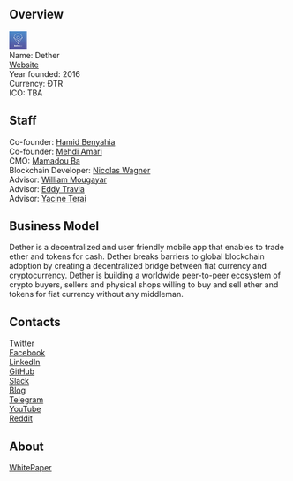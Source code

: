 ## Overview
![logo](../projects/logo/dether.png)  
Name: Dether  
[Website](https://dether.io/)  
Year founded: 2016  
Currency: ÐTR  
ICO: TBA  
## Staff
Co-founder: [Hamid Benyahia](../people/hamid_benyahia.md)  
Co-founder: [Mehdi Amari](../people/mehdi_amari.md)  
CMO: [Mamadou Ba](../people/mamadou_ba.md)  
Blockchain Developer: [Nicolas Wagner](../people/nicolas_wagner.md)  
Advisor: [William Mougayar](../people/william_mougayar.md)  
Advisor: [Eddy Travia](../people/eddy_travia.md)  
Advisor: [Yacine Terai](../people/yacine_terai.md)
## Business Model
Dether is a decentralized and user friendly mobile app that enables to trade ether and tokens for cash. Dether breaks barriers to global blockchain adoption by creating a decentralized bridge between fiat currency and cryptocurrency. Dether is building a worldwide peer-to-peer ecosystem of crypto buyers, sellers and physical shops willing to buy and sell ether and tokens for fiat currency without any middleman. 
## Contacts  
[Twitter](https://twitter.com/dether_io)    
[Facebook](https://www.facebook.com/dether.io/)   
[LinkedIn](https://www.linkedin.com/company/11193229/)  
[GitHub](https://github.com/dethertech)    
[Slack](https://dether.slack.com/join/shared_invite/enQtMjYxNzcyMjAyMjc1LTFlOGZkZWZkMDBmNTAzMjY3OGRlNjlhZmU0YzZmNDljMmVhMWQzZDI2ZmMyZGVlMTkxZGYyYzY0ZmZjODhjMGE)  
[Blog](https://medium.com/@DETHER)    
[Telegram](https://t.me/Dether_io)  
[YouTube](https://www.youtube.com/channel/UCXkA5w4KdpnBMeIsu62ZS8w)  
[Reddit](https://www.reddit.com/r/Dether/)  
## About  
[WhitePaper](https://whitepaper.dether.io/)  
